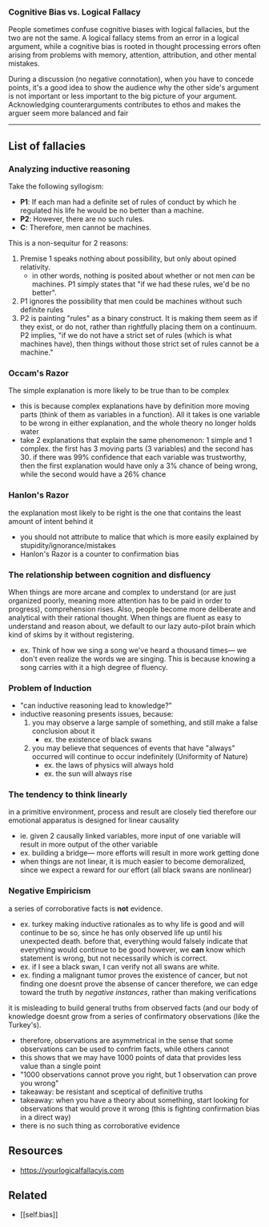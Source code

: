 
### Cognitive Bias vs. Logical Fallacy
People sometimes confuse cognitive biases with logical fallacies, but the two are not the same. A logical fallacy stems from an error in a logical argument, while a cognitive bias is rooted in thought processing errors often arising from problems with memory, attention, attribution, and other mental mistakes.

During a discussion (no negative connotation), when you have to concede points, it's a good idea to show the audience why the other side's argument is not important or less important to the big picture of your argument. Acknowledging counterarguments contributes to ethos and makes the arguer seem more balanced and fair

* * *

## List of fallacies
### Analyzing inductive reasoning
Take the following syllogism:
- **P1**: If each man had a definite set of rules of conduct by which he regulated his life he would be no better than a machine.
- **P2**: However, there are no such rules.
- **C**: Therefore, men cannot be machines.

This is a non-sequitur for 2 reasons:
1. Premise 1 speaks nothing about possibility, but only about opined relativity.
    - in other words, nothing is posited about whether or not men *can* be machines. P1 simply states that "if we had these rules, we'd be no better".
2. P1 ignores the possibility that men could be machines without such definite rules
3. P2 is painting "rules" as a binary construct. It is making them seem as if they exist, or do not, rather than rightfully placing them on a continuum. P2 implies, "if we do not have a strict set of rules (which is what machines have), then things without those strict set of rules cannot be a machine."

### Occam's Razor
The simple explanation is more likely to be true than to be complex
- this is because complex explanations have by definition more moving parts (think of them as variables in a function). All it takes is one variable to be wrong in either explanation, and the whole theory no longer holds water
- take 2 explanations that explain the same phenomenon: 1 simple and 1 complex. the first has 3 moving parts (3 variables) and the second has 30. if there was 99% confidence that each variable was trustworthy, then the first explanation would have only a 3% chance of being wrong, while the second would have a 26% chance

### Hanlon's Razor
the explanation most likely to be right is the one that contains the least amount of intent behind it
- you should not attribute to malice that which is more easily explained by stupidity/ignorance/mistakes
- Hanlon's Razor is a counter to confirmation bias

### The relationship between cognition and disfluency
When things are more arcane and complex to understand (or are just organized poorly, meaning more attention has to be paid in order to progress), comprehension rises. Also, people become more deliberate and analytical with their rational thought. When things are fluent as easy to understand and reason about, we default to our lazy auto-pilot brain which kind of skims by it without registering.
- ex. Think of how we sing a song we've heard a thousand times— we don't even realize the words we are singing. This is because knowing a song carries with it a high degree of fluency.

### Problem of Induction
- "can inductive reasoning lead to knowledge?"
- inductive reasoning presents issues, because:
	1. you may observe a large sample of something, and still make a false conclusion about it
		- ex. the existence of black swans
	2. you may believe that sequences of events that have "always" occurred will continue to occur indefinitely (Uniformity of Nature)
		- ex. the laws of physics will always hold
        - ex. the sun will always rise

### The tendency to think linearly
in a primitive environment, process and result are closely tied
therefore our emotional apparatus is designed for linear causality
- ie. given 2 causally linked variables, more input of one variable will result in more output of the other variable
- ex. building a bridge— more efforts will result in more work getting done
- when things are not linear, it is much easier to become demoralized, since we expect a reward for our effort (all black swans are nonlinear)

### Negative Empiricism
a series of corroborative facts is **not** evidence.
- ex. turkey making inductive rationales as to why life is good and will continue to be so, since he has only observed life up until his unexpected death. before that, everything would falsely indicate that everything would continue to be good
however, we **can** know which statement is wrong, but not necessarily which is correct.
- ex. if I see a black swan, I can verify not all swans are white.
- ex. finding a malignant tumor proves the existence of cancer, but not finding one doesnt prove the absense of cancer
therefore, we can edge toward the truth by *negative instances*, rather than making verifications

it is misleading to build general truths from observed facts (and our body of knowledge doesnt grow from a series of confirmatory observations (like the Turkey's).
- therefore, observations are asymmetrical in the sense that some observations can be used to confrim facts, while others cannot
- this shows that we may have 1000 points of data that provides less value than a single point
- "1000 observations cannot prove you right, but 1 observation can prove you wrong"
- takeaway: be resistant and sceptical of definitive truths
- takeaway: when you have a theory about something, start looking for observations that would prove it wrong (this is fighting confirmation bias in a direct way)
- there is no such thing as corroborative evidence

## Resources
- https://yourlogicalfallacyis.com

## Related
- [[self.bias]]